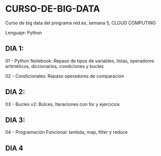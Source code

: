 # CURSO-DE-BIG-DATA
Curso de big data del programa red.es, semana 5, CLOUD COMPUTING

Lenguaje: Python
## DIA 1:
01 - Python Notebook: Repaso de tipos de variables, listas, operadores aritméticos, diccionarios, condiciones y bucles

02 - Condicionales: Repaso operadores de comparación
## DIA 2:
03 - Bucles v2: Bulces, Iteraciones con for y ejercicios
## DIA 3:
04 - Programación Funcional: lambda, map, filter y reduce
## DIA 4
